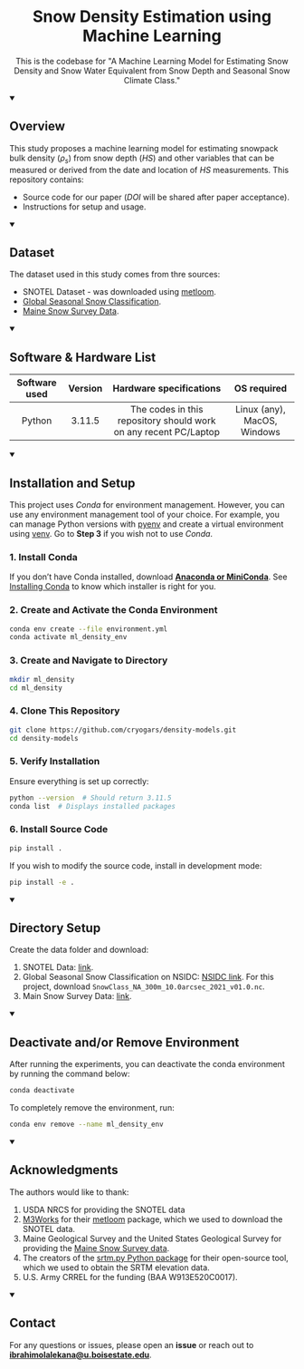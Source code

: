 

<h1 align="center">
Snow Density Estimation using Machine Learning</h1>
<p align="center">This is the codebase for "A Machine Learning Model for Estimating Snow Density and Snow Water Equivalent from Snow Depth and Seasonal Snow Climate Class."
</p>

<details open> 
  <summary><h2>Overview</summary>

This study proposes a machine learning model for estimating snowpack bulk density ($\rho_s$) from snow depth ($HS$) and other variables that can be measured or derived from the date and location of $HS$ measurements. This repository contains:

<ul>

<li>Source code for our paper (<em>DOI</em> will be shared after paper acceptance).</li>

<li>Instructions for setup and usage.</li>

</ul>
</details>

<details open> 
  <summary><h2>Dataset</summary>

The dataset used in this study comes from thre sources:

- SNOTEL Dataset - was downloaded using [metloom](https://metloom.readthedocs.io/en/latest/usage.html#snotel).
- [Global Seasonal Snow Classification](https://nsidc.org/data/nsidc-0768/versions/1).
- [Maine Snow Survey Data](https://mgs-maine.opendata.arcgis.com/datasets/maine-snow-survey-data/explore).
</details>

<details open> 
  <summary><h2>Software & Hardware List</summary>

| Software used | Version  | Hardware specifications  | OS required |
|:---:  |:---:  |:---:  |:---:  |
| Python | 3.11.5 | The codes in this repository should work on any recent PC/Laptop | Linux (any), MacOS, Windows|
</details>


<details open> 
  <summary><h2>Installation and Setup</summary>

This project uses *Conda* for environment management. However, you can use any environment management tool of your choice. For example, you can manage Python versions with [pyenv](https://github.com/pyenv/pyenv) and create a virtual environment using [venv](https://docs.python.org/3/library/venv.html). Go to **Step 3** if you wish not to use *Conda*.

### 1. Install Conda

If you don’t have Conda installed, download **[Anaconda or MiniConda](https://www.anaconda.com/download/success)**. See [Installing Conda](https://docs.conda.io/projects/conda/en/latest/user-guide/install/index.html) to know which installer is right for you.

### 2. Create and Activate the Conda Environment

```bash
conda env create --file environment.yml
conda activate ml_density_env 
```

### 3. Create and Navigate to Directory

```bash
mkdir ml_density
cd ml_density
```

### 4. Clone This Repository

```bash
git clone https://github.com/cryogars/density-models.git
cd density-models
```

### 5. Verify Installation

Ensure everything is set up correctly:
```bash
python --version  # Should return 3.11.5
conda list  # Displays installed packages
```

### 6. Install Source Code

```bash
pip install .
```

If you wish to modify the source code, install in development mode:

```bash
pip install -e .
```
</details>

<details open> 
  <summary><h2>Directory Setup</summary>

Create the data folder and download:

1. SNOTEL Data: [link](https://drive.google.com/file/d/1tcMnNPq_SYLGoLEY-FeBJVaJf1qqtntZ/view?usp=sharing). 
2. Global Seasonal Snow Classification on NSIDC: [NSIDC link](https://nsidc.org/data/nsidc-0768/versions/1). For this project, download `SnowClass_NA_300m_10.0arcsec_2021_v01.0.nc`.
3. Main Snow Survey Data: [link](https://mgs-maine.opendata.arcgis.com/datasets/maine-snow-survey-data/explore).

</details>

<details open> 
  <summary><h2>Deactivate and/or Remove Environment</summary>

After running the experiments, you can deactivate the conda environment by running the command below:
```bash
conda deactivate
```

To completely remove the environment, run:
```bash
conda env remove --name ml_density_env
```
</details>

<details open> 
  <summary><h2>Acknowledgments</summary>

The authors would like to thank:

1. USDA NRCS for providing the SNOTEL data
2. [M3Works](https://m3works.io/) for their [metloom](https://metloom.readthedocs.io/en/latest/usage.html#snotel) package, which we used to download the SNOTEL data.
3. Maine Geological Survey and the United States Geological Survey for providing the [Maine Snow Survey data](https://mgs-maine.opendata.arcgis.com/datasets/maine-snow-survey-data/explore).
4. The creators of the [srtm.py Python package](https://github.com/tkrajina/srtm.py?tab=readme-ov-file) for their open-source tool, which we used to obtain the SRTM elevation data.
5. U.S. Army CRREL for the funding (BAA W913E520C0017).

</details>

<details open> 
  <summary><h2>Contact</summary>

For any questions or issues, please open an **issue** or reach out to **ibrahimolalekana@u.boisestate.edu**.

</details>